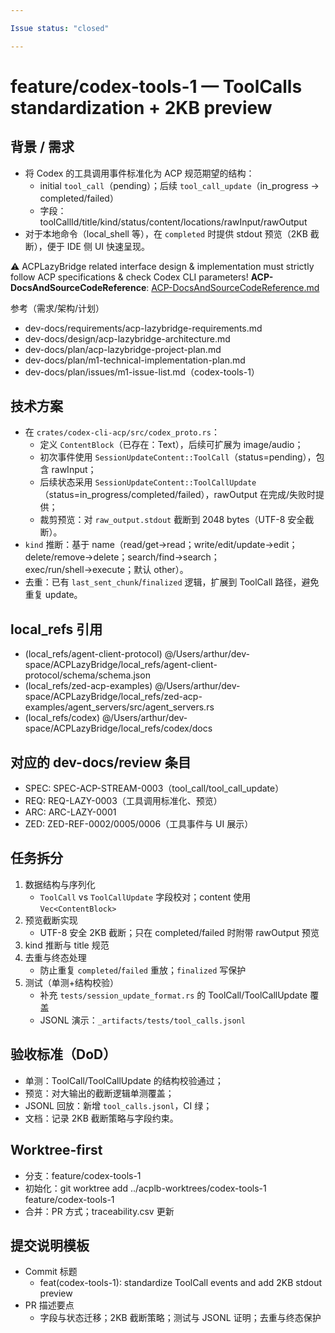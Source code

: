 ```yaml
---

Issue status: "closed"

---
```


# feature/codex-tools-1 — ToolCalls standardization + 2KB preview

## 背景 / 需求
- 将 Codex 的工具调用事件标准化为 ACP 规范期望的结构：
  - initial `tool_call`（pending）；后续 `tool_call_update`（in_progress → completed/failed）
  - 字段：toolCallId/title/kind/status/content[](ContentBlock)/locations/rawInput/rawOutput
- 对于本地命令（local_shell 等），在 `completed` 时提供 stdout 预览（2KB 截断），便于 IDE 侧 UI 快速呈现。

⚠️ ACPLazyBridge related interface design & implementation must strictly follow ACP specifications & check Codex CLI parameters!
**ACP-DocsAndSourceCodeReference**: [ACP-DocsAndSourceCodeReference.md](ACP-DocsAndSourceCodeReference.md)

参考（需求/架构/计划）
- dev-docs/requirements/acp-lazybridge-requirements.md
- dev-docs/design/acp-lazybridge-architecture.md
- dev-docs/plan/acp-lazybridge-project-plan.md
- dev-docs/plan/m1-technical-implementation-plan.md
- dev-docs/plan/issues/m1-issue-list.md（codex-tools-1）

## 技术方案
- 在 `crates/codex-cli-acp/src/codex_proto.rs`：
  - 定义 `ContentBlock`（已存在：Text），后续可扩展为 image/audio；
  - 初次事件使用 `SessionUpdateContent::ToolCall`（status=pending），包含 rawInput；
  - 后续状态采用 `SessionUpdateContent::ToolCallUpdate`（status=in_progress/completed/failed），rawOutput 在完成/失败时提供；
  - 裁剪预览：对 `raw_output.stdout` 截断到 2048 bytes（UTF-8 安全截断）。
- `kind` 推断：基于 name（read/get→read；write/edit/update→edit；delete/remove→delete；search/find→search；exec/run/shell→execute；默认 other）。
- 去重：已有 `last_sent_chunk`/`finalized` 逻辑，扩展到 ToolCall 路径，避免重复 update。

## local_refs 引用
- (local_refs/agent-client-protocol) @/Users/arthur/dev-space/ACPLazyBridge/local_refs/agent-client-protocol/schema/schema.json
- (local_refs/zed-acp-examples) @/Users/arthur/dev-space/ACPLazyBridge/local_refs/zed-acp-examples/agent_servers/src/agent_servers.rs
- (local_refs/codex) @/Users/arthur/dev-space/ACPLazyBridge/local_refs/codex/docs

## 对应的 dev-docs/review 条目
- SPEC: SPEC-ACP-STREAM-0003（tool_call/tool_call_update）
- REQ: REQ-LAZY-0003（工具调用标准化、预览）
- ARC: ARC-LAZY-0001
- ZED: ZED-REF-0002/0005/0006（工具事件与 UI 展示）

## 任务拆分
1) 数据结构与序列化
   - `ToolCall` vs `ToolCallUpdate` 字段校对；content 使用 `Vec<ContentBlock>`
2) 预览截断实现
   - UTF-8 安全 2KB 截断；只在 completed/failed 时附带 rawOutput 预览
3) kind 推断与 title 规范
4) 去重与终态处理
   - 防止重复 `completed`/`failed` 重放；`finalized` 写保护
5) 测试（单测+结构校验）
   - 补充 `tests/session_update_format.rs` 的 ToolCall/ToolCallUpdate 覆盖
   - JSONL 演示：`_artifacts/tests/tool_calls.jsonl`

## 验收标准（DoD）
- 单测：ToolCall/ToolCallUpdate 的结构校验通过；
- 预览：对大输出的截断逻辑单测覆盖；
- JSONL 回放：新增 `tool_calls.jsonl`，CI 绿；
- 文档：记录 2KB 截断策略与字段约束。

## Worktree-first
- 分支：feature/codex-tools-1
- 初始化：git worktree add ../acplb-worktrees/codex-tools-1 feature/codex-tools-1
- 合并：PR 方式；traceability.csv 更新

## 提交说明模板
- Commit 标题
  - feat(codex-tools-1): standardize ToolCall events and add 2KB stdout preview
- PR 描述要点
  - 字段与状态迁移；2KB 截断策略；测试与 JSONL 证明；去重与终态保护

